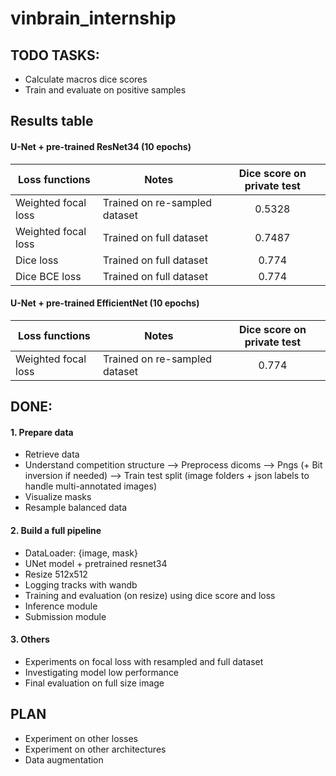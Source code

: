 # vinbrain_internship

## TODO TASKS:
- Calculate macros dice scores
- Train and evaluate on positive samples 


## Results table
#### U-Net + pre-trained ResNet34 (10 epochs)
Loss functions | Notes | Dice score on private test |
--- | --- | :---: |
Weighted focal loss | Trained on re-sampled dataset |  0.5328 |
Weighted focal loss | Trained on full dataset | 0.7487 |
Dice loss | Trained on full dataset | 0.774 |
Dice BCE loss | Trained on full dataset | 0.774 |

####  U-Net + pre-trained EfficientNet (10 epochs)
Loss functions | Notes | Dice score on private test |
--- | --- | :---: |
Weighted focal loss | Trained on re-sampled dataset |  0.774 |

## DONE:
#### 1. Prepare data
- Retrieve data 
- Understand competition structure —> Preprocess dicoms —> Pngs (+ Bit inversion if needed)  —> Train test split (image folders + json labels to handle multi-annotated images)
- Visualize masks
- Resample balanced data

#### 2. Build a full pipeline 
- DataLoader: {image, mask}
- UNet model + pretrained resnet34
- Resize 512x512
- Logging tracks with wandb
- Training and evaluation (on resize) using dice score and loss
- Inference module
- Submission module

#### 3. Others
- Experiments on focal loss with resampled and full dataset
- Investigating model low performance
- Final evaluation on full size image

## PLAN
- Experiment on other losses
- Experiment on other architectures
- Data augmentation